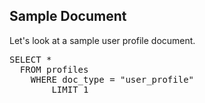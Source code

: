 ## Sample Document

Let's look at a sample user profile document.

<pre id="example">
SELECT *
  FROM profiles
  	WHERE doc_type = "user_profile"
    	LIMIT 1
</pre>
